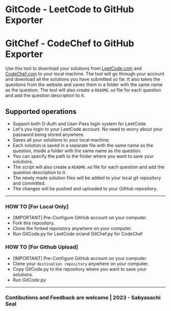 # GitCode - LeetCode to GitHub Exporter
# GitChef - CodeChef to GitHub Exporter
Use this tool to download your solutions from [LeetCode.com](leetcode.com) and [CodeChef.com](codechef.com) to your local machine. The tool will go through your account and download all the solutions you have submitted so far. It also takes the questions from the website and saves them in a folder with the same name as the question. The tool will also create a ```README.md``` file for each question and add the question description to it. 

## Supported operations
- Support both O-Auth and User-Pass login system for LeetCode.
- Let's you login to your LeetCode account. No need to worry about your password being stored anywhere.
- Saves all your solutions to your local machine.
- Each solution is saved in a separate file with the same name as the question, inside a folder with the same name as the question.
- You can specify the path to the folder where you want to save your solutions.
- The script will also create a ```README.md``` file for each question and add the question description to it.
- The newly made solution files will be added to your local git repository and committed.
- The changes will be pushed and uploaded to your GitHub repository.

---

###  HOW TO [For Local Only]
- [IMPORTANT] Pre-Configure GitHub account on your computer.
- Fork this repository.
- Clone the forked repoistory anywhere on your computer. 
- Run GitCode.py for LeetCode or/and GitChef.py for CodeChef
###  HOW TO [For Github Upload]
- [IMPORTANT] Pre-Configure GitHub account on your computer.
- Clone your ```destination repository``` anywhere on your computer. 
- Copy GitCode.py to the repository where you want to save your solutions.
- Run GitCode.py

---

### Contibutions and Feedback are welcome | 2023 - Sabyasachi Seal